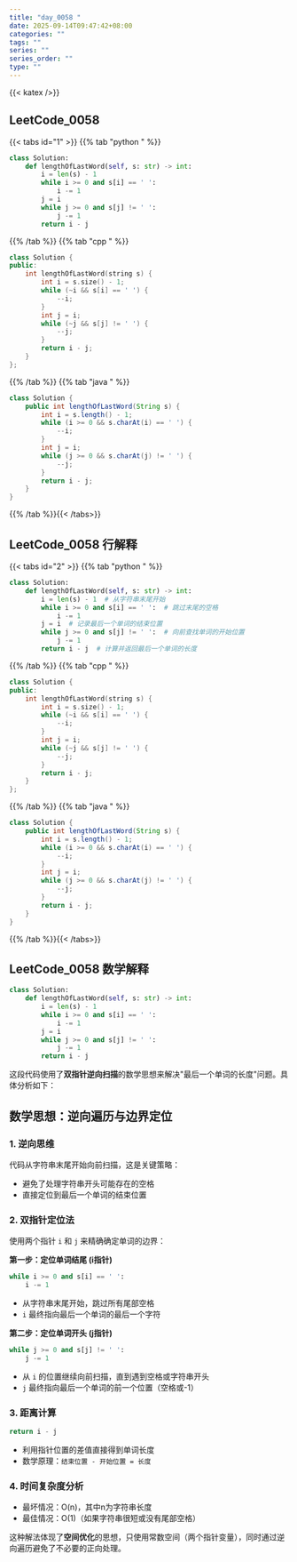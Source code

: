 ```yaml
---
title: "day_0058 "
date: 2025-09-14T09:47:42+08:00
categories: ""
tags: ""
series: ""
series_order: ""
type: ""
---
```


{{< katex />}}


## LeetCode_0058 

{{< tabs id="1" >}}
{{% tab "python " %}}

```python 
class Solution:
    def lengthOfLastWord(self, s: str) -> int:
        i = len(s) - 1
        while i >= 0 and s[i] == ' ':
            i -= 1
        j = i
        while j >= 0 and s[j] != ' ':
            j -= 1
        return i - j 
```

{{% /tab %}}
{{% tab "cpp " %}}

```cpp 
class Solution {
public:
    int lengthOfLastWord(string s) {
        int i = s.size() - 1;
        while (~i && s[i] == ' ') {
            --i;
        }
        int j = i;
        while (~j && s[j] != ' ') {
            --j;
        }
        return i - j;
    }
}; 
```

{{% /tab %}}
{{% tab "java " %}}

```java 
class Solution {
    public int lengthOfLastWord(String s) {
        int i = s.length() - 1;
        while (i >= 0 && s.charAt(i) == ' ') {
            --i;
        }
        int j = i;
        while (j >= 0 && s.charAt(j) != ' ') {
            --j;
        }
        return i - j;
    }
} 
```

{{% /tab %}}{{< /tabs>}}

## LeetCode_0058  行解释

{{< tabs id="2" >}}
{{% tab "python " %}}

```python
class Solution:
    def lengthOfLastWord(self, s: str) -> int:
        i = len(s) - 1  # 从字符串末尾开始
        while i >= 0 and s[i] == ' ':  # 跳过末尾的空格
            i -= 1
        j = i  # 记录最后一个单词的结束位置
        while j >= 0 and s[j] != ' ':  # 向前查找单词的开始位置
            j -= 1
        return i - j  # 计算并返回最后一个单词的长度
```

{{% /tab %}}
{{% tab "cpp " %}}

```cpp 
class Solution {
public:
    int lengthOfLastWord(string s) {
        int i = s.size() - 1;
        while (~i && s[i] == ' ') {
            --i;
        }
        int j = i;
        while (~j && s[j] != ' ') {
            --j;
        }
        return i - j;
    }
}; 
```

{{% /tab %}}
{{% tab "java " %}}

```java 
class Solution {
    public int lengthOfLastWord(String s) {
        int i = s.length() - 1;
        while (i >= 0 && s.charAt(i) == ' ') {
            --i;
        }
        int j = i;
        while (j >= 0 && s.charAt(j) != ' ') {
            --j;
        }
        return i - j;
    }
} 
```

{{% /tab %}}{{< /tabs>}}

## LeetCode_0058  数学解释

```python 
class Solution:
    def lengthOfLastWord(self, s: str) -> int:
        i = len(s) - 1
        while i >= 0 and s[i] == ' ':
            i -= 1
        j = i
        while j >= 0 and s[j] != ' ':
            j -= 1
        return i - j 
```


这段代码使用了**双指针逆向扫描**的数学思想来解决"最后一个单词的长度"问题。具体分析如下：

## 数学思想：逆向遍历与边界定位

### 1. 逆向思维
代码从字符串末尾开始向前扫描，这是关键策略：
- 避免了处理字符串开头可能存在的空格
- 直接定位到最后一个单词的结束位置

### 2. 双指针定位法
使用两个指针 `i` 和 `j` 来精确确定单词的边界：

**第一步：定位单词结尾 (i指针)**
```python
while i >= 0 and s[i] == ' ':
    i -= 1
```
- 从字符串末尾开始，跳过所有尾部空格
- `i` 最终指向最后一个单词的最后一个字符

**第二步：定位单词开头 (j指针)**
```python
while j >= 0 and s[j] != ' ':
    j -= 1
```
- 从 `i` 的位置继续向前扫描，直到遇到空格或字符串开头
- `j` 最终指向最后一个单词的前一个位置（空格或-1）

### 3. 距离计算
```python
return i - j
```
- 利用指针位置的差值直接得到单词长度
- 数学原理：`结束位置 - 开始位置 = 长度`

### 4. 时间复杂度分析
- 最坏情况：O(n)，其中n为字符串长度
- 最佳情况：O(1)（如果字符串很短或没有尾部空格）

这种解法体现了**空间优化**的思想，只使用常数空间（两个指针变量），同时通过逆向遍历避免了不必要的正向处理。


